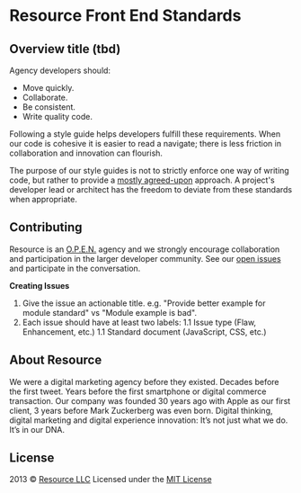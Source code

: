 # Resource Front End Standards

##  Overview title (tbd)
Agency developers should:  
- Move quickly.  
- Collaborate.  
- Be consistent.  
- Write quality code.  

Following a style guide helps developers fulfill these requirements. When our code is cohesive it is easier to read a navigate; there is less friction in collaboration and innovation can flourish.

The purpose of our style guides is not to strictly enforce one way of writing code, but rather to provide a [mostly agreed-upon](https://github.com/resource/Front-End-Standards/issues?direction=desc&labels=&page=1&sort=updated&state=closed) approach. A project's developer lead or architect has the freedom to deviate from these standards when appropriate.

## Contributing
Resource is an [O.P.E.N.](http://www.resource.com/o-p-e-n/) agency and we strongly encourage collaboration and participation in the larger developer community. See our [open issues](https://github.com/resource/Front-End-Standards/issues?direction=desc&sort=updated&state=open) and participate in the conversation.

__Creating Issues__
1. Give the issue an actionable title. e.g. "Provide better example for module standard" vs "Module example is bad".
1. Each issue should have at least two labels:
1.1 Issue type (Flaw, Enhancement, etc.)
1.1 Standard document (JavaScript, CSS, etc.)


## About Resource
We were a digital marketing agency before they existed. Decades before the first tweet. Years before the first smartphone or digital commerce transaction. Our company was founded 30 years ago with Apple as our first client, 3 years before Mark Zuckerberg was even born. Digital thinking, digital marketing and digital experience innovation: It’s not just what we do. It’s in our DNA.


## License
2013 © [Resource LLC](http://resource.com)
Licensed under the [MIT License](https://github.com/resource/Front-End-Standards/blob/master/LICENSE.md)
